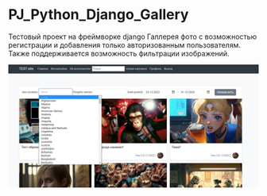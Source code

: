 # PJ_Python_Django_Gallery
 Тестовый проект на фреймворке django
Галлерея фото с возможностью регистрации и добавления только авторизованным пользователям.
Также поддерживается возможность фильтрации изображений.

![Фото проекта](https://github.com/protmaks/PJ_Python_Django_Gallery/blob/main/site.jpg?raw=true)
